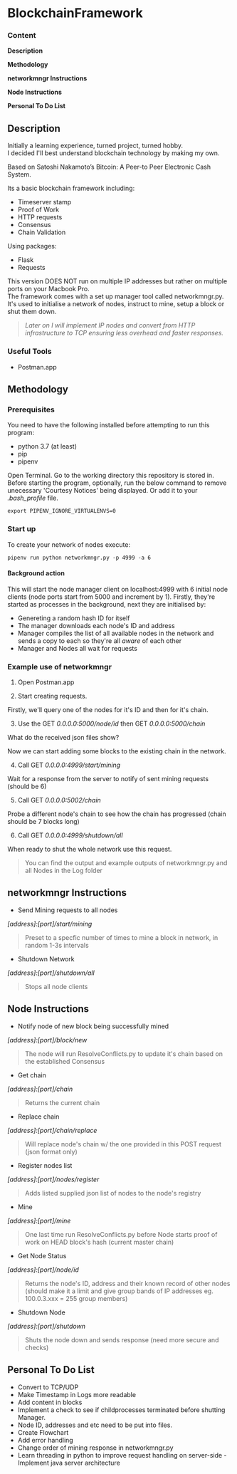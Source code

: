 # BlockchainFramework

### Content

**Description**

**Methodology**

**networkmngr Instructions**

**Node Instructions**

**Personal To Do List**

## Description

Initially a learning experience, turned project, turned hobby.  
I decided I'll best understand blockchain technology by making my own.

Based on Satoshi Nakamoto’s Bitcoin: A Peer-to Peer Electronic Cash System.

Its a basic blockchain framework including:

+ Timeserver stamp
+ Proof of Work
+ HTTP requests
+ Consensus
+ Chain Validation

Using packages:

+ Flask 
+ Requests

This version DOES NOT run on multiple IP addresses but rather on multiple ports on your Macbook Pro.  
The framework comes with a set up manager tool called networkmngr.py. It's used to initialise a network of nodes, instruct to mine, setup a block or shut them down.

> _Later on I will implement IP nodes and convert from HTTP infrastructure to TCP ensuring less overhead and faster responses._

### Useful Tools

+ Postman.app

## Methodology

### Prerequisites

You need to have the following installed before attempting to run this program:
+ python 3.7 (at least)
+ pip
+ pipenv

Open Terminal. Go to the working directory this repository is stored in. Before starting the program, optionally, run the below command to remove unecessary 'Courtesy Notices' being displayed. Or add it to your _.bash_profile_ file.

```export PIPENV_IGNORE_VIRTUALENVS=0```

### Start up

To create your network of nodes execute:

```pipenv run python networkmngr.py -p 4999 -a 6```

#### Background action

This will start the node manager client on localhost:4999 with 6 initial node clients (node ports start from 5000 and increment by 1). Firstly, they're started as processes in the background, next they are initialised by:	
+ Genereting a random hash ID for itself
+ The manager downloads each node's ID and address 	
+ Manager compiles the list of all available nodes in the network and sends a copy to each so they're all _aware_ of each other
+ Manager and Nodes all wait for requests

### Example use of networkmngr

1. Open Postman.app 

2. Start creating requests.

Firstly, we'll query one of the nodes for it's ID and then for it's chain. 

3. Use the GET _0.0.0.0:5000/node/id_ then GET _0.0.0.0:5000/chain_

What do the received json files show?

Now we can start adding some blocks to the existing chain in the network.

4. Call GET _0.0.0.0:4999/start/mining_

Wait for a response from the server to notify of sent mining requests (should be 6)

5. Call GET _0.0.0.0:5002/chain_

Probe a different node's chain to see how the chain has progressed (chain should be 7 blocks long)

6. Call GET _0.0.0.0:4999/shutdown/all_

When ready to shut the whole network use this request.

> You can find the output and example outputs of networkmngr.py and all Nodes in the Log folder

## networkmngr Instructions

+ Send Mining requests to all nodes

_[address]:[port]/start/mining_

> Preset to a specfic number of times to mine a block in network, in random 1-3s intervals

+ Shutdown Network 

_[address]:[port]/shutdown/all_

> Stops all node clients


## Node Instructions

+ Notify node of new block being successfully mined

_[address]:[port]/block/new_

> The node will run ResolveConflicts.py to update it's chain based on the established Consensus

+ Get chain

_[address]:[port]/chain_

> Returns the current chain

+ Replace chain

_[address]:[port]/chain/replace_

> Will replace node's chain w/ the one provided in this POST request (json format only)

+ Register nodes list

_[address]:[port]/nodes/register_

> Adds listed supplied json list of nodes to the node's registry

+ Mine

_[address]:[port]/mine_

> One last time run ResolveConflicts.py before Node starts proof of work on HEAD block's hash (current master chain)

+ Get Node Status

_[address]:[port]/node/id_

> Returns the node's ID, address and their known record of other nodes (should make it a limit and give group bands of IP addresses eg. 100.0.3.xxx = 255 group members)

+ Shutdown Node

_[address]:[port]/shutdown_

> Shuts the node down and sends response (need more secure and checks)


## Personal To Do List

+ Convert to TCP/UDP
+ Make Timestamp in Logs more readable 
+ Add content in blocks
+ Implement a check to see if childprocesses terminated before shutting Manager.
+ Node ID, addresses and etc need to be put into files. 
+ Create Flowchart
+ Add error handling
+ Change order of mining response in networkmngr.py
+ Learn threading in python to improve request handling on server-side
	-Implement java server architecture
